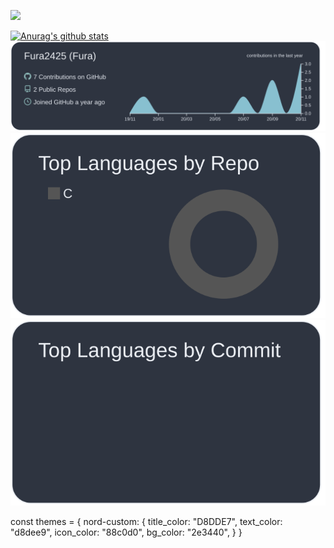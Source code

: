 ![](https://komarev.com/ghpvc/?username=Fura2425&style=flat-square&color=2F343F)

[![Anurag's github stats](https://github-readme-stats.vercel.app/api?username=Fura2425&count_private=true&show_icons=true&theme=nord&title_color=D8DDE7)](https://github.com/anuraghazra/github-readme-stats)
[![](https://raw.githubusercontent.com/Fura2425/Fura2425/master/profile-summary-card-output/nord_dark/0-profile-details.svg)](https://github.com/vn7n24fzkq/github-profile-summary-cards)
[![](https://raw.githubusercontent.com/Fura2425/Fura2425/master/profile-summary-card-output/nord_dark/1-repos-per-language.svg)](https://github.com/vn7n24fzkq/github-profile-summary-cards)
[![](https://raw.githubusercontent.com/Fura2425/Fura2425/master/profile-summary-card-output/nord_dark/2-most-commit-language.svg)](https://github.com/vn7n24fzkq/github-profile-summary-cards)

const themes = {
    nord-custom: {
        title_color: "D8DDE7",
        text_color: "d8dee9",
        icon_color: "88c0d0",
        bg_color: "2e3440",
    }
}

<!--
**Fura2425/Fura2425** is a ✨ _special_ ✨ repository because its `README.md` (this file) appears on your GitHub profile.

Here are some ideas to get you started:

- 🔭 I’m currently working on ...
- 🌱 I’m currently learning ...
- 👯 I’m looking to collaborate on ...
- 🤔 I’m looking for help with ...
- 💬 Ask me about ...
- 📫 How to reach me: ...
- 😄 Pronouns: ...
- ⚡ Fun fact: ...
-->
